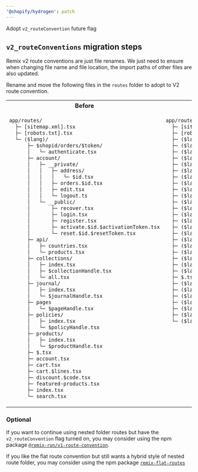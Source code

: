 ```yaml
---
'@shopify/hydrogen': patch
---
```


Adopt `v2_routeConvention` future flag

## `v2_routeConventions` migration steps

Remix v2 route conventions are just file renames. We just need to ensure when changing file name and file location, the import paths of other files are also updated.

Rename and move the following files in the `routes` folder to adopt to V2 route convention.

<table>
<tr>
<th>Before</th>
<th>After (V2 route convention)</th>
</tr>
<tr>
<td>

```txt
app/routes/
  ├─ [sitemap.xml].tsx
  ├─ [robots.txt].tsx
  └─ ($lang)/
      ├─ $shopid/orders/$token/
      │   └─ authenticate.tsx
      ├─ account/
      │   ├─ __private/
      │   │   ├─ address/
      │   │   │   └─ $id.tsx
      │   │   ├─ orders.$id.tsx
      │   │   ├─ edit.tsx
      │   │   └─ logout.ts
      │   └─ __public/
      │       ├─ recover.tsx
      │       ├─ login.tsx
      │       ├─ register.tsx
      │       ├─ activate.$id.$activationToken.tsx
      │       └─ reset.$id.$resetToken.tsx
      ├─ api/
      │   ├─ countries.tsx
      │   └─ products.tsx
      ├─ collections/
      │   ├─ index.tsx
      │   ├─ $collectionHandle.tsx
      │   └─ all.tsx
      ├─ journal/
      │   ├─ index.tsx
      │   └─ $journalHandle.tsx
      ├─ pages
      │   └─ $pageHandle.tsx
      ├─ policies/
      │   ├─ index.tsx
      │   └─ $policyHandle.tsx
      ├─ products/
      │   ├─ index.tsx
      │   └─ $productHandle.tsx
      ├─ $.tsx
      ├─ account.tsx
      ├─ cart.tsx
      ├─ cart.$lines.tsx
      ├─ discount.$code.tsx
      ├─ featured-products.tsx
      ├─ index.tsx
      └─ search.tsx
```

</td>
<td valign="top">

```txt
app/routes/
  ├─ [sitemap.xml].tsx
  ├─ [robots.txt].tsx
  ├─ ($lang).$shopid.orders.$token.authenticate.tsx
  ├─ ($lang).account.address.$id.tsx
  ├─ ($lang).account.orders.$id.tsx
  ├─ ($lang).account.edit.tsx
  ├─ ($lang).account.logout.ts
  ├─ ($lang).account.recover.tsx
  ├─ ($lang).account.login.tsx
  ├─ ($lang).account.register.tsx
  ├─ ($lang).account.activate.$id.$activationToken.tsx
  ├─ ($lang).account.reset.$id.$resetToken.tsx
  ├─ ($lang).api.countries.tsx
  ├─ ($lang).api.products.tsx
  ├─ ($lang).collections._index.tsx
  ├─ ($lang).collections.$collectionHandle.tsx
  ├─ ($lang).collections.all.tsx
  ├─ ($lang).journal._index.tsx
  ├─ ($lang).journal.$journalHandle.tsx
  ├─ ($lang).pages.$pageHandle.tsx
  ├─ ($lang).policies._index.tsx
  ├─ ($lang).policies.$policyHandle.tsx
  ├─ ($lang).products._index.tsx
  ├─ ($lang).products.$productHandle.tsx
  ├─ $.tsx
  ├─ ($lang)._index.tsx
  ├─ ($lang).account.tsx
  ├─ ($lang).cart.tsx
  ├─ ($lang).cart.$lines.tsx
  ├─ ($lang).discount.$code.tsx
  ├─ ($lang).featured-products.tsx
  └─ ($lang).search.tsx
```

</td>
</tr>
</table>

### Optional

If you want to continue using nested folder routes but have the `v2_routeConvention` flag turned on, you may consider using the npm package [`@remix-run/v1-route-convention`](https://www.npmjs.com/package/@remix-run/v1-route-convention).

If you like the flat route convention but still wants a hybrid style of nested route folder, you may consider using the npm package [`remix-flat-routes`](https://www.npmjs.com/package/remix-flat-routes)
